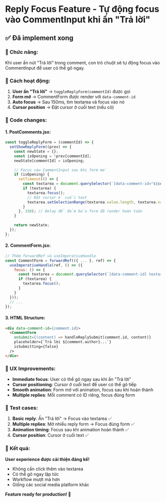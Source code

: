 # Reply Focus Feature - Tự động focus vào CommentInput khi ấn "Trả lời"

## ✅ **Đã implement xong**

### 🎯 **Chức năng:**
Khi user ấn nút "Trả lời" trong comment, con trỏ chuột sẽ tự động focus vào CommentInput để user có thể gõ ngay.

### 🔧 **Cách hoạt động:**

1. **User ấn "Trả lời"** → `toggleReplyForm(commentId)` được gọi
2. **Form mở** → CommentForm được render với `data-comment-id`
3. **Auto focus** → Sau 150ms, tìm textarea và focus vào nó
4. **Cursor position** → Đặt cursor ở cuối text (nếu có)

### 📝 **Code changes:**

#### **1. PostComments.jsx:**
```javascript
const toggleReplyForm = (commentId) => {
  setShowReplyForm((prev) => {
    const newState = {};
    const isOpening = !prev[commentId];
    newState[commentId] = isOpening;
    
    // Focus vào CommentInput sau khi form mở
    if (isOpening) {
      setTimeout(() => {
        const textarea = document.querySelector(`[data-comment-id="${commentId}"] textarea`);
        if (textarea) {
          textarea.focus();
          // Đặt cursor ở cuối text
          textarea.setSelectionRange(textarea.value.length, textarea.value.length);
        }
      }, 150); // Delay để đảm bảo form đã render hoàn toàn
    }
    
    return newState;
  });
};
```

#### **2. CommentForm.jsx:**
```javascript
// Thêm forwardRef và useImperativeHandle
const CommentForm = forwardRef(({ ... }, ref) => {
  useImperativeHandle(ref, () => ({
    focus: () => {
      const textarea = document.querySelector(`[data-comment-id] textarea`);
      if (textarea) {
        textarea.focus();
      }
    }
  }));
  // ...
});
```

#### **3. HTML Structure:**
```html
<div data-comment-id={comment.id}>
  <CommentForm
    onSubmit={(content) => handleReplySubmit(comment.id, content)}
    placeholder={`Trả lời ${comment.author}...`}
    isSubmitting={false}
  />
</div>
```

### 🎨 **UX Improvements:**

- **Immediate focus**: User có thể gõ ngay sau khi ấn "Trả lời"
- **Cursor positioning**: Cursor ở cuối text để user có thể gõ tiếp
- **Smooth animation**: Form mở với animation, focus sau khi hoàn thành
- **Multiple replies**: Mỗi comment có ID riêng, focus đúng form

### 🧪 **Test cases:**

1. **Basic reply**: Ấn "Trả lời" → Focus vào textarea ✅
2. **Multiple replies**: Mở nhiều reply form → Focus đúng form ✅
3. **Animation timing**: Focus sau khi animation hoàn thành ✅
4. **Cursor position**: Cursor ở cuối text ✅

### 🚀 **Kết quả:**

**User experience được cải thiện đáng kể!**
- Không cần click thêm vào textarea
- Có thể gõ ngay lập tức
- Workflow mượt mà hơn
- Giống các social media platform khác

**Feature ready for production! 🎉**
